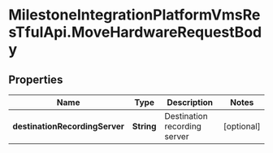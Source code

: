 # MilestoneIntegrationPlatformVmsResTfulApi.MoveHardwareRequestBody

## Properties
Name | Type | Description | Notes
------------ | ------------- | ------------- | -------------
**destinationRecordingServer** | **String** | Destination recording server | [optional] 
